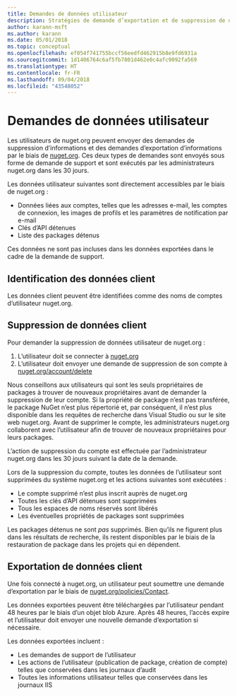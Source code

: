 ```yaml
---
title: Demandes de données utilisateur
description: Stratégies de demande d’exportation et de suppression de données utilisateur
author: karann-msft
ms.author: karann
ms.date: 05/01/2018
ms.topic: conceptual
ms.openlocfilehash: ef054f741755bccf56eedfd462915b8e9fd6931a
ms.sourcegitcommit: 1d1406764c6af5fb7801d462e0c4afc9092fa569
ms.translationtype: HT
ms.contentlocale: fr-FR
ms.lasthandoff: 09/04/2018
ms.locfileid: "43548052"
---
```

# <a name="user-data-requests"></a>Demandes de données utilisateur

Les utilisateurs de nuget.org peuvent envoyer des demandes de suppression d’informations et des demandes d’exportation d’informations par le biais de [nuget.org](https://www.nuget.org). Ces deux types de demandes sont envoyés sous forme de demande de support et sont exécutés par les administrateurs nuget.org dans les 30 jours.

Les données utilisateur suivantes sont directement accessibles par le biais de nuget.org :

* Données liées aux comptes, telles que les adresses e-mail, les comptes de connexion, les images de profils et les paramètres de notification par e-mail
* Clés d’API détenues
* Liste des packages détenus

Ces données ne sont pas incluses dans les données exportées dans le cadre de la demande de support.

## <a name="identifying-customer-data"></a>Identification des données client

Les données client peuvent être identifiées comme des noms de comptes d’utilisateur nuget.org.

## <a name="deleting-customer-data"></a>Suppression de données client

Pour demander la suppression de données utilisateur de nuget.org :

1. L’utilisateur doit se connecter à [nuget.org](https://www.nuget.org)
1. L’utilisateur doit envoyer une demande de suppression de son compte à [nuget.org/account/delete](https://www.nuget.org/account/delete)

Nous conseillons aux utilisateurs qui sont les seuls propriétaires de packages à trouver de nouveaux propriétaires avant de demander la suppression de leur compte. Si la propriété de package n’est pas transférée, le package NuGet n’est plus répertorié et, par conséquent, il n’est plus disponible dans les requêtes de recherche dans Visual Studio ou sur le site web nuget.org. Avant de supprimer le compte, les administrateurs nuget.org collaborent avec l’utilisateur afin de trouver de nouveaux propriétaires pour leurs packages.

L’action de suppression du compte est effectuée par l’administrateur nuget.org dans les 30 jours suivant la date de la demande.

Lors de la suppression du compte, toutes les données de l’utilisateur sont supprimées du système nuget.org et les actions suivantes sont exécutées :

* Le compte supprimé n’est plus inscrit auprès de nuget.org
* Toutes les clés d’API détenues sont supprimées
* Tous les espaces de noms réservés sont libérés
* Les éventuelles propriétés de packages sont supprimées

Les packages détenus ne sont *pas* supprimés. Bien qu’ils ne figurent plus dans les résultats de recherche, ils restent disponibles par le biais de la restauration de package dans les projets qui en dépendent.

## <a name="exporting-customer-data"></a>Exportation de données client

Une fois connecté à nuget.org, un utilisateur peut soumettre une demande d’exportation par le biais de [nuget.org/policies/Contact](https://www.nuget.org/policies/Contact).

Les données exportées peuvent être téléchargées par l’utilisateur pendant 48 heures par le biais d’un objet blob Azure. Après 48 heures, l’accès expire et l’utilisateur doit envoyer une nouvelle demande d’exportation si nécessaire.

Les données exportées incluent :

* Les demandes de support de l’utilisateur
* Les actions de l’utilisateur (publication de package, création de compte) telles que conservées dans les journaux d’audit
* Toutes les informations utilisateur telles que conservées dans les journaux IIS
